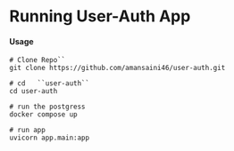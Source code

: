 # Running User-Auth App

#### Usage

```ShellSession
# Clone Repo``
git clone https://github.com/amansaini46/user-auth.git

# cd   ``user-auth``
cd user-auth

# run the postgress
docker compose up

# run app
uvicorn app.main:app
```
